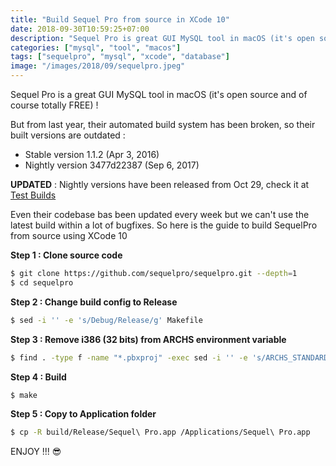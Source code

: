 ```yaml
---
title: "Build Sequel Pro from source in XCode 10"
date: 2018-09-30T10:59:25+07:00
description: "Sequel Pro is great GUI MySQL tool in macOS (it's open source and of course totally free)"
categories: ["mysql", "tool", "macos"]
tags: ["sequelpro", "mysql", "xcode", "database"]
image: "/images/2018/09/sequelpro.jpeg"
---
```


Sequel Pro is a great GUI MySQL tool in macOS (it's open source and of course totally FREE) !

But from last year, their automated build system has been broken, so their built versions are outdated :

- Stable version 1.1.2 (Apr 3, 2016)
- Nightly version 3477d22387 (Sep 6, 2017)

**UPDATED** : Nightly versions have been released from Oct 29, check it at [Test Builds](https://sequelpro.com/test-builds)

Even their codebase bas been updated every week but we can't use the latest build within a lot of bugfixes. So here is the guide to build SequelPro from source using XCode 10

**Step 1 : Clone source code**

```bash
$ git clone https://github.com/sequelpro/sequelpro.git --depth=1
$ cd sequelpro
```

**Step 2 : Change build config to Release**

```bash
$ sed -i '' -e 's/Debug/Release/g' Makefile
```

**Step 3 : Remove i386 (32 bits) from ARCHS environment variable**

```bash
$ find . -type f -name "*.pbxproj" -exec sed -i '' -e 's/ARCHS_STANDARD_32_64_BIT/ARCHS_STANDARD_64_BIT/g' {} +
```

**Step 4 : Build**

```bash
$ make
```

**Step 5 : Copy to Application folder**

```bash
$ cp -R build/Release/Sequel\ Pro.app /Applications/Sequel\ Pro.app
```

ENJOY !!! 😎
